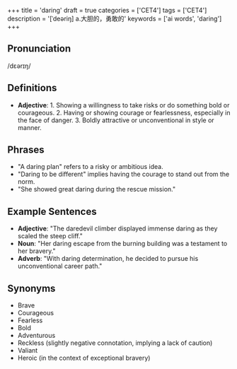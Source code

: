 +++
title = 'daring'
draft = true
categories = ['CET4']
tags = ['CET4']
description = '[ˈdeəriŋ] a.大胆的，勇敢的'
keywords = ['ai words', 'daring']
+++

## Pronunciation
/dɛərɪŋ/

## Definitions
- **Adjective**: 1. Showing a willingness to take risks or do something bold or courageous. 2. Having or showing courage or fearlessness, especially in the face of danger. 3. Boldly attractive or unconventional in style or manner.

## Phrases
- "A daring plan" refers to a risky or ambitious idea.
- "Daring to be different" implies having the courage to stand out from the norm.
- "She showed great daring during the rescue mission."

## Example Sentences
- **Adjective**: "The daredevil climber displayed immense daring as they scaled the steep cliff."
- **Noun**: "Her daring escape from the burning building was a testament to her bravery."
- **Adverb**: "With daring determination, he decided to pursue his unconventional career path."

## Synonyms
- Brave
- Courageous
- Fearless
- Bold
- Adventurous
- Reckless (slightly negative connotation, implying a lack of caution)
- Valiant
- Heroic (in the context of exceptional bravery)
